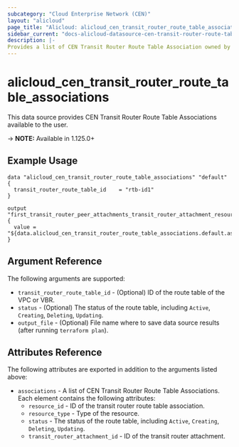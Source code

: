 ```yaml
---
subcategory: "Cloud Enterprise Network (CEN)"
layout: "alicloud"
page_title: "Alicloud: alicloud_cen_transit_router_route_table_associations"
sidebar_current: "docs-alicloud-datasource-cen-transit-router-route-table-associations"
description: |-
Provides a list of CEN Transit Router Route Table Association owned by an Alibaba Cloud account.
---
```


# alicloud\_cen\_transit\_router\_route\_table\_associations

This data source provides CEN Transit Router Route Table Associations available to the user.

-> **NOTE:** Available in 1.125.0+

## Example Usage

```
data "alicloud_cen_transit_router_route_table_associations" "default" {
  transit_router_route_table_id    = "rtb-id1"
}

output "first_transit_router_peer_attachments_transit_router_attachment_resource_type" {
  value = "${data.alicloud_cen_transit_router_route_table_associations.default.associations.0.resource_type}"
}
```

## Argument Reference

The following arguments are supported:

* `transit_router_route_table_id` - (Optional) ID of the route table of the VPC or VBR.
* `status` - (Optional) The status of the route table, including `Active`, `Creating`, `Deleting`, `Updating`.
* `output_file` - (Optional) File name where to save data source results (after running `terraform plan`).

## Attributes Reference

The following attributes are exported in addition to the arguments listed above:

* `associations` - A list of CEN Transit Router Route Table Associations. Each element contains the following attributes:
    * `resource_id` - ID of the transit router route table association.
    * `resource_type` - Type of the resource.
    * `status` - The status of the route table, including `Active`, `Creating`, `Deleting`, `Updating`.
    * `transit_router_attachment_id` - ID of the transit router attachment.

